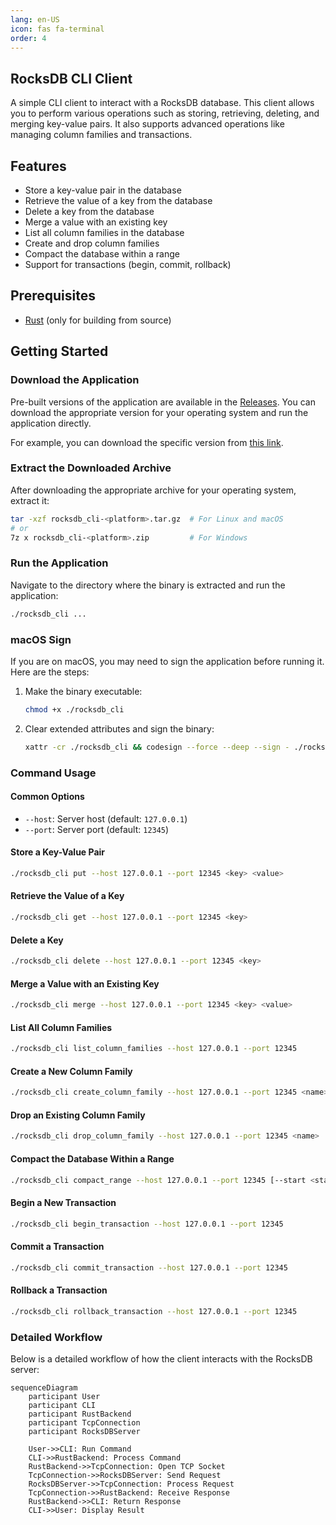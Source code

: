 ```yaml
---
lang: en-US
icon: fas fa-terminal
order: 4
---
```


## RocksDB CLI Client

A simple CLI client to interact with a RocksDB database. This client allows you to perform various operations such as storing, retrieving, deleting, and merging key-value pairs. It also supports advanced operations like managing column families and transactions.

## Features

- Store a key-value pair in the database
- Retrieve the value of a key from the database
- Delete a key from the database
- Merge a value with an existing key
- List all column families in the database
- Create and drop column families
- Compact the database within a range
- Support for transactions (begin, commit, rollback)

## Prerequisites

- [Rust](https://www.rust-lang.org/tools/install) (only for building from source)

## Getting Started

### Download the Application

Pre-built versions of the application are available in the [Releases](https://github.com/s00d/RocksDBFusion/releases). You can download the appropriate version for your operating system and run the application directly.

For example, you can download the specific version from [this link](https://github.com/s00d/RocksDBFusion/releases/tag/rocksdb-cli-v0.1.1).

### Extract the Downloaded Archive

After downloading the appropriate archive for your operating system, extract it:

```bash
tar -xzf rocksdb_cli-<platform>.tar.gz  # For Linux and macOS
# or
7z x rocksdb_cli-<platform>.zip         # For Windows
```

### Run the Application

Navigate to the directory where the binary is extracted and run the application:

```bash
./rocksdb_cli ...
```

### macOS Sign

If you are on macOS, you may need to sign the application before running it. Here are the steps:

1. Make the binary executable:

    ```bash
    chmod +x ./rocksdb_cli
    ```

2. Clear extended attributes and sign the binary:

    ```bash
    xattr -cr ./rocksdb_cli && codesign --force --deep --sign - ./rocksdb_cli
    ```

### Command Usage

#### Common Options

- `--host`: Server host (default: `127.0.0.1`)
- `--port`: Server port (default: `12345`)

#### Store a Key-Value Pair

```bash
./rocksdb_cli put --host 127.0.0.1 --port 12345 <key> <value>
```

#### Retrieve the Value of a Key

```bash
./rocksdb_cli get --host 127.0.0.1 --port 12345 <key>
```

#### Delete a Key

```bash
./rocksdb_cli delete --host 127.0.0.1 --port 12345 <key>
```

#### Merge a Value with an Existing Key

```bash
./rocksdb_cli merge --host 127.0.0.1 --port 12345 <key> <value>
```

#### List All Column Families

```bash
./rocksdb_cli list_column_families --host 127.0.0.1 --port 12345
```

#### Create a New Column Family

```bash
./rocksdb_cli create_column_family --host 127.0.0.1 --port 12345 <name>
```

#### Drop an Existing Column Family

```bash
./rocksdb_cli drop_column_family --host 127.0.0.1 --port 12345 <name>
```

#### Compact the Database Within a Range

```bash
./rocksdb_cli compact_range --host 127.0.0.1 --port 12345 [--start <start_key>] [--end <end_key>]
```

#### Begin a New Transaction

```bash
./rocksdb_cli begin_transaction --host 127.0.0.1 --port 12345
```

#### Commit a Transaction

```bash
./rocksdb_cli commit_transaction --host 127.0.0.1 --port 12345
```

#### Rollback a Transaction

```bash
./rocksdb_cli rollback_transaction --host 127.0.0.1 --port 12345
```

### Detailed Workflow

Below is a detailed workflow of how the client interacts with the RocksDB server:

```mermaid
sequenceDiagram
    participant User
    participant CLI
    participant RustBackend
    participant TcpConnection
    participant RocksDBServer

    User->>CLI: Run Command
    CLI->>RustBackend: Process Command
    RustBackend->>TcpConnection: Open TCP Socket
    TcpConnection->>RocksDBServer: Send Request
    RocksDBServer->>TcpConnection: Process Request
    TcpConnection->>RustBackend: Receive Response
    RustBackend->>CLI: Return Response
    CLI->>User: Display Result
```